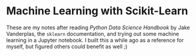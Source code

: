# Machine Learning with Scikit-Learn
These are my notes after reading *Python Data Science Handbook* by Jake Vanderplas, the `sklearn` documentation, and trying out some machine learning in a Jupyter notebook. I built this a while ago as a reference for myself, but figured others could benefit as well ;)
